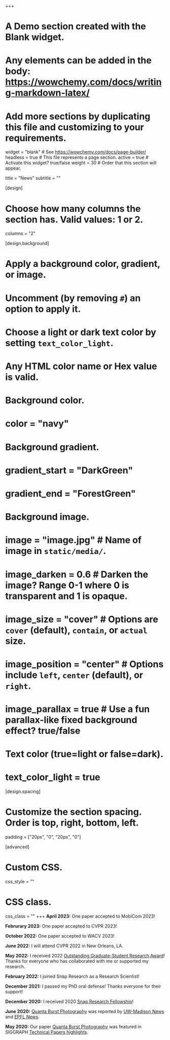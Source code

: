 +++
# A Demo section created with the Blank widget.
# Any elements can be added in the body: https://wowchemy.com/docs/writing-markdown-latex/
# Add more sections by duplicating this file and customizing to your requirements.

widget = "blank"  # See https://wowchemy.com/docs/page-builder/
headless = true  # This file represents a page section.
active = true  # Activate this widget? true/false
weight = 30  # Order that this section will appear.

title = "News"
subtitle = ""

[design]
  # Choose how many columns the section has. Valid values: 1 or 2.
  columns = "2"

[design.background]
  # Apply a background color, gradient, or image.
  #   Uncomment (by removing `#`) an option to apply it.
  #   Choose a light or dark text color by setting `text_color_light`.
  #   Any HTML color name or Hex value is valid.

  # Background color.
  # color = "navy"
  
  # Background gradient.
  # gradient_start = "DarkGreen"
  # gradient_end = "ForestGreen"
  
  # Background image.
  # image = "image.jpg"  # Name of image in `static/media/`.
  # image_darken = 0.6  # Darken the image? Range 0-1 where 0 is transparent and 1 is opaque.
  # image_size = "cover"  #  Options are `cover` (default), `contain`, or `actual` size.
  # image_position = "center"  # Options include `left`, `center` (default), or `right`.
  # image_parallax = true  # Use a fun parallax-like fixed background effect? true/false
  
  # Text color (true=light or false=dark).
  # text_color_light = true

[design.spacing]
  # Customize the section spacing. Order is top, right, bottom, left.
  padding = ["20px", "0", "20px", "0"]

[advanced]
 # Custom CSS. 
 css_style = ""
 
 # CSS class.
 css_class = ""
+++
**April 2023:** One paper accepted to MobiCom 2023!

**Februrary 2023:** One paper accepted to CVPR 2023!

**October 2022:** One paper accepted to WACV 2023!

**June 2022:** I will attend CVPR 2022 in New Orleans, LA.

**May 2022:** I received 2022 [Outstanding Graduate-Student Research Award](https://www.cs.wisc.edu/2022-cs-department-awards-and-thank-yous/)! Thanks for everyone who has collaborated with me or supported my research.

**February 2022:** I joined Snap Research as a Research Scientist!

**December 2021:** I passed my PhD oral defense! Thanks everyone for their support!

**December 2020:** I received 2020 [Snap Research Fellowship](https://research.snap.com/news/detail/2020-snap-research-fellows/)!

**June 2020:** [Quanta Burst Photography](https://wisionlab.cs.wisc.edu/project/quanta-burst-photography/) was reported by [UW-Madison News](https://news.wisc.edu/better-low-light-photography-may-come-one-photon-at-a-time/) and [EPFL News](https://actu.epfl.ch/news/capturing-moving-subjects-in-still-life-quality/).

**May 2020:** Our paper [Quanta Burst Photography](https://wisionlab.cs.wisc.edu/project/quanta-burst-photography/) was featured in SIGGRAPH [Technical Papers highlights](https://www.businesswire.com/news/home/20200514005743/en/SIGGRAPH-2020-Technical-Papers-Reveal-the-Latest-Trends-in-Computer-Graphics-Interactive-Techniques).

